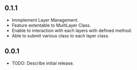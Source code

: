 ## 0.1.1
- Immplement Layer Management.
- Feature extentable to MulitLayer Class.
- Enable to interaction with each layers with defined method.
- Able to submit various class to each layer class. 

## 0.0.1

* TODO: Describe initial release.

